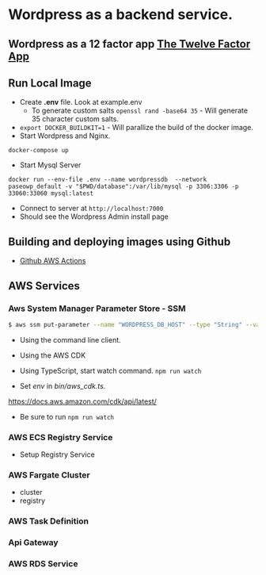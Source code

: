 # Wordpress as a backend service.

## Wordpress as a 12 factor app [The Twelve Factor App](https://12factor.net/)

## Run Local Image

- Create **.env** file. Look at example.env
  - To generate custom salts `openssl rand -base64 35` - Will generate 35 character custom salts.
- `export DOCKER_BUILDKIT=1` - Will parallize the build of the docker image.
- Start Wordpress and Nginx.

```
docker-compose up
```

- Start Mysql Server

```
docker run --env-file .env --name wordpressdb  --network paseowp_default -v "$PWD/database":/var/lib/mysql -p 3306:3306 -p 33060:33060 mysql:latest
```

- Connect to server at `http://localhost:7000`
- Should see the Wordpress Admin install page

## Building and deploying images using Github

- [Github AWS Actions](https://github.com/aws-actions)

## AWS Services

### Aws System Manager Parameter Store - SSM

```sh
$ aws ssm put-parameter --name "WORDPRESS_DB_HOST" --type "String" --value "172.26.15.42"
```

- Using the command line client.

* Using the AWS CDK

- Using TypeScript, start watch command.
  `npm run watch`

- Set _env_ in _bin/aws_cdk.ts_.

https://docs.aws.amazon.com/cdk/api/latest/

- Be sure to run `npm run watch`

### AWS ECS Registry Service

- Setup Registry Service

### AWS Fargate Cluster

- cluster
- registry

### AWS Task Definition

### Api Gateway

### AWS RDS Service
